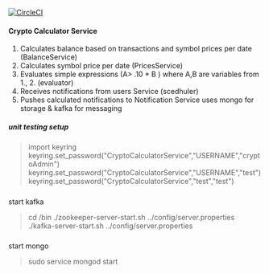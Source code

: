 

[![CircleCI](https://circleci.com/gh/athanikos/CryptoCalculatorService.svg?style=shield&circle-token=a7ee6cc5bd4367ac7d9c05ad2a5427d8068705c5)](<LINK>)





#### Crypto Calculator Service
1. Calculates balance based on transactions and symbol prices per date (BalanceService)
2. Calculates symbol price per date  (PricesService)
3. Evaluates simple expressions (A> .10 * B ) where A,B are variables from 1., 2. (evaluator)
4. Receives notifications from users Service (scedhuler) 
5. Pushes calculated notifications  to Notification Service 
uses mongo for storage & kafka for messaging 

##### unit testing setup 
> import keyring
> keyring.set_password("CryptoCalculatorService","USERNAME","cryptoAdmin")
> keyring.set_password("CryptoCalculatorService","USERNAME","test")
> keyring.set_password("CryptoCalculatorService","test","test")


#####
start kafka     
> cd <kafkadir>/bin 
> ./zookeeper-server-start.sh ../config/server.properties 
> ./kafka-server-start.sh ../config/server.properties 
#####
start mongo 
> sudo service mongod start 



